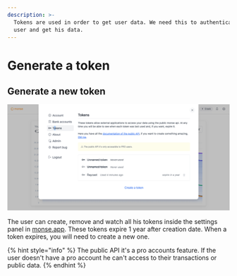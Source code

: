 ```yaml
---
description: >-
  Tokens are used in order to get user data. We need this to authenticate the
  user and get his data.
---
```


# Generate a token

## Generate a new token

![Tokens panel inside settings in monse.app](.gitbook/assets/image.png)

The user can create, remove and watch all his tokens inside the settings panel in [monse.app](https://monse.app). These tokens expire 1 year after creation date. When a token expires, you will need to create a new one.

{% hint style="info" %}
The public API it's a pro accounts feature. If the user doesn't have a pro account he can't access to their transactions or public data.
{% endhint %}
